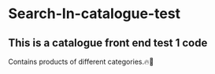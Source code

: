 # Search-In-catalogue-test
## This is a catalogue front end test 1 code

Contains products of different categories.🔥🚀

